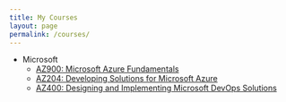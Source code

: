 ```yaml
---
title: My Courses
layout: page
permalink: /courses/
---
```


- Microsoft
  - [AZ900: Microsoft Azure Fundamentals]
  - [AZ204: Developing Solutions for Microsoft Azure]
  - [AZ400: Designing and Implementing Microsoft DevOps Solutions]

[AZ900: Microsoft Azure Fundamentals]: AZ900
[AZ204: Developing Solutions for Microsoft Azure]: AZ204
[AZ400: Designing and Implementing Microsoft DevOps Solutions]: AZ400
